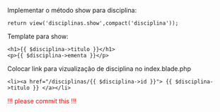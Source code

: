 Implementar o método show para disciplina:

    return view('disciplinas.show',compact('disciplina'));

Template para show:

    <h1>{{ $disciplina->titulo }}</h1>
    <p>{{ $disciplina->ementa }}</p>

Colocar link para vizualização de disciplina no index.blade.php

    <li><a href="/disciplinas/{{ $disciplina->id }}"> {{ $disciplina->titulo }} </a></li>

<div style="color:red;">!!! please commit this !!!</div>
